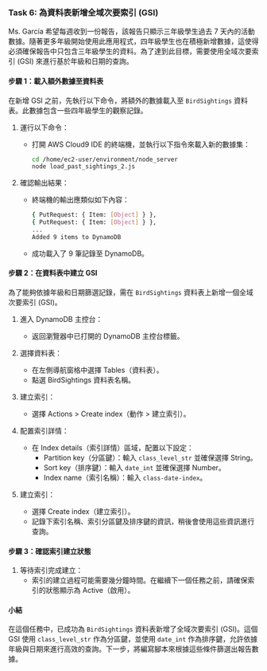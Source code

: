 ### Task 6: 為資料表新增全域次要索引 (GSI)

Ms. García 希望每週收到一份報告，該報告只顯示三年級學生過去 7 天內的活動數據。隨著更多年級開始使用此應用程式，四年級學生也在積極新增數據，這使得必須確保報告中只包含三年級學生的資料。為了達到此目標，需要使用全域次要索引 (GSI) 來進行基於年級和日期的查詢。

#### 步驟 1：載入額外數據至資料表

在新增 GSI 之前，先執行以下命令，將額外的數據載入至 `BirdSightings` 資料表。此數據包含一些四年級學生的觀察記錄。

1. 運行以下命令：
   - 打開 AWS Cloud9 IDE 的終端機，並執行以下指令來載入新的數據集：
     ```bash
     cd /home/ec2-user/environment/node_server
     node load_past_sightings_2.js
     ```

2. 確認輸出結果：
   - 終端機的輸出應類似如下內容：
     ```bash
     { PutRequest: { Item: [Object] } },
     { PutRequest: { Item: [Object] } },
     ...
     Added 9 items to DynamoDB
     ```
   - 成功載入了 9 筆記錄至 DynamoDB。

#### 步驟 2：在資料表中建立 GSI

為了能夠依據年級和日期篩選記錄，需在 `BirdSightings` 資料表上新增一個全域次要索引 (GSI)。

1. 進入 DynamoDB 主控台：
   - 返回瀏覽器中已打開的 DynamoDB 主控台標籤。

2. 選擇資料表：
   - 在左側導航窗格中選擇 Tables（資料表）。
   - 點選 BirdSightings 資料表名稱。

3. 建立索引：
   - 選擇 Actions > Create index（動作 > 建立索引）。

4. 配置索引詳情：
   - 在 Index details（索引詳情）區域，配置以下設定：
     - Partition key（分區鍵）：輸入 `class_level_str` 並確保選擇 String。
     - Sort key（排序鍵）：輸入 `date_int` 並確保選擇 Number。
     - Index name（索引名稱）：輸入 `class-date-index`。

5. 建立索引：
   - 選擇 Create index（建立索引）。
   - 記錄下索引名稱、索引分區鍵及排序鍵的資訊，稍後會使用這些資訊進行查詢。

#### 步驟 3：確認索引建立狀態

1. 等待索引完成建立：
   - 索引的建立過程可能需要幾分鐘時間。在繼續下一個任務之前，請確保索引的狀態顯示為 Active（啟用）。

#### 小結

在這個任務中，已成功為 `BirdSightings` 資料表新增了全域次要索引 (GSI)。這個 GSI 使用 `class_level_str` 作為分區鍵，並使用 `date_int` 作為排序鍵，允許依據年級與日期來進行高效的查詢。下一步，將編寫腳本來根據這些條件篩選出報告數據。